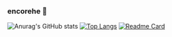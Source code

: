 ### encorehe 👋
![Anurag's GitHub stats](https://github-readme-stats.vercel.app/api?username=encorehe&show_icons=true&theme=radical)
[![Top Langs](https://github-readme-stats.vercel.app/api/top-langs/?username=encorehe)](https://github.com/anuraghazra/github-readme-stats)
[![Readme Card](https://github-readme-stats.vercel.app/api/pin/?username=encorehe&repo=github-readme-stats)]()
<!--
**encorehe/encorehe** is a ✨ _special_ ✨ repository because its `README.md` (this file) appears on your GitHub profile.

Here are some ideas to get you started:

- 🔭 I’m currently working on ...
- 🌱 I’m currently learning ...
- 👯 I’m looking to collaborate on ...
- 🤔 I’m looking for help with ...
- 💬 Ask me about ...
- 📫 How to reach me: ...
- 😄 Pronouns: ...
- ⚡ Fun fact: ...
-->
